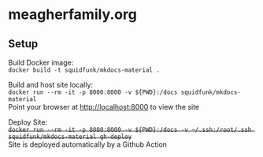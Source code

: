 # meagherfamily.org

## Setup

Build Docker image:  
`docker build -t squidfunk/mkdocs-material .`

Build and host site locally:  
`docker run --rm -it -p 8000:8000 -v ${PWD}:/docs squidfunk/mkdocs-material`  
Point your browser at <http://localhost:8000> to view the site

Deploy Site:  
~~`docker run --rm -it -p 8000:8000 -v ${PWD}:/docs -v ~/.ssh:/root/.ssh squidfunk/mkdocs-material gh-deploy`~~  
Site is deployed automatically by a Github Action
